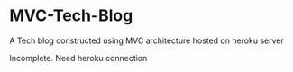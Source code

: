 # MVC-Tech-Blog
A Tech blog constructed using MVC architecture hosted on heroku server

Incomplete. Need heroku connection
